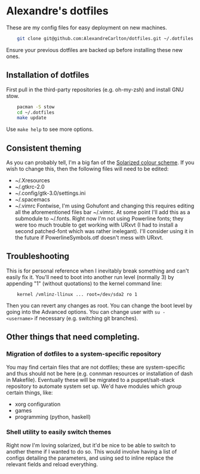 # Alexandre's dotfiles
These are my config files for easy deployment on new machines.

```bash
    git clone git@github.com:AlexandreCarlton/dotfiles.git ~/.dotfiles
```
Ensure your previous dotfiles are backed up before installing these new ones.

## Installation of dotfiles
First pull in the third-party repositories (e.g. oh-my-zsh) and install GNU stow.
```bash
    pacman -S stow
    cd ~/.dotfiles
    make update
```
Use `make help` to see more options.

## Consistent theming
As you can probably tell, I'm a big fan of the [Solarized colour scheme](https://ethanschoover.com/solarized).
If you wish to change this, then the following files will need to be edited:
 - ~/.Xresources
 - ~/.gtkrc-2.0
 - ~/.config/gtk-3.0/settings.ini
 - ~/.spacemacs
 - ~/.vimrc
Fontwise, I'm using Gohufont and changing this requires editing all
the aforementioned files bar ~/.vimrc.
At some point I'll add this as a submodule to ~/.fonts.
Right now I'm not using Powerline fonts; they were too much trouble to get
working with URxvt (I had to install a second patched-font which was rather inelegant).
I'll consider using it in the future if PowerlineSymbols.otf doesn't mess with URxvt.

## Troubleshooting
This is for personal reference when I inevitably break something and can't easily fix it.
You'll need to boot into another run level (normally 3) by appending "1" (without quotations) to the kernel command line:
```
    kernel /vmlinz-llinux ... root=/dev/sda2 ro 1
```
Then you can revert any changes as root.
You can change the boot level by going into the Advanced options.
You can change user with `su - <username>` if necessary (e.g. switching git branches).

## Other things that need completing.
### Migration of dotfiles to a system-specific repository
You may find certain files that are not dotfiles; these are system-specific
and thus should not be here (e.g. connman resources or installation of dash in Makefile).
Eventually these will be migrated to a puppet/salt-stack repository to automate system set up.
We'd have modules which group certain things, like:
 - xorg configuration
 - games
 - programming (python, haskell)

### Shell utility to easily switch themes
Right now I'm loving solarized, but it'd be nice to be able to switch to another
theme if I wanted to do so.
This would involve having a list of configs detailing the parameters, and using
sed to inline replace the relevant fields and reload everything.
